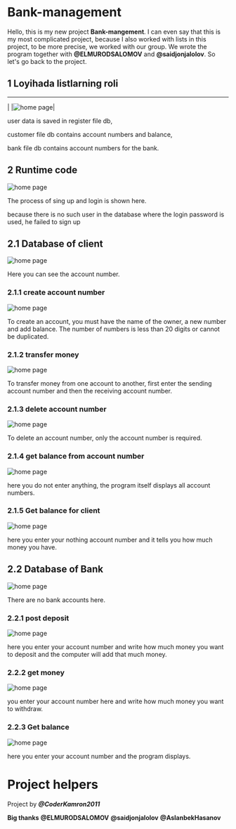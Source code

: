 # Bank-management

Hello, this is my new project **Bank-mangement**. I can even say that this is my most complicated project, because I also worked with lists in this project, to be more precise, we worked with our group. We wrote the program together with **@ELMURODSALOMOV** and **@saidjonjalolov**. So let's go back to the project.
## 1 Loyihada listlarning roli

-----------------------------
|
|![home page](nothing.png)|

user data is saved in register file db,

customer file db contains account numbers and balance,

bank file db contains account numbers for the bank.

## 2 Runtime code

![home page](Image/1.gif)

The process of sing up and login is shown here.

because there is no such user in the database where the login password is used, he failed to sign up

## 2.1 Database of client

![home page](Image/Customerfile.gif)

Here you can see the account number.

### 2.1.1 create account number
![home page](Image/Create.gif)

To create an account, you must have the name of the owner, a new number and add balance. The number of numbers is less than 20 digits or cannot be duplicated.

### 2.1.2 transfer money
![home page](Image/transfer.gif)

To transfer money from one account to another, first enter the sending account number and then the receiving account number.

### 2.1.3 delete account number
![home page](Image/delete.gif)

To delete an account number, only the account number is required.

### 2.1.4 get balance from account number
![home page](Image/sui.gif)

here you do not enter anything, the program itself displays all account numbers.

### 2.1.5 Get balance for client
![home page](Image/sui2.gif)

here you enter your nothing account number and it tells you how much money you have.

## 2.2 Database of Bank

![home page](Image/bank.gif)

There are no bank accounts here.

### 2.2.1 post deposit
![home page](Image/postdepo.gif)

here you enter your account number and write how much money you want to deposit and the computer will add that much money.

### 2.2.2 get money
![home page](Image/getmon.gif)

you enter your account number here and write how much money you want to withdraw.

### 2.2.3 Get balance
![home page](Image/getbala.gif)

here you enter your account number and the program displays.

# Project helpers

Project by ***@CoderKamron2011***

**Big thanks**
**@ELMURODSALOMOV**
**@saidjonjalolov**
**@AslanbekHasanov**